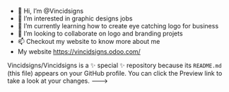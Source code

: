 - 👋 Hi, I’m @Vincidsigns
- 👀 I’m interested in graphic designs jobs
- 🌱 I’m currently learning how to create eye catching logo for business 
- 💞️ I’m looking to collaborate on logo and branding projets
- 📫 Checkout my website to know more about me 
-  My website https://vincidsigns.odoo.com/
  
Vincidsigns/Vincidsigns is a ✨ special ✨ repository because its `README.md` (this file) appears on your GitHub profile.
You can click the Preview link to take a look at your changes.
--->
